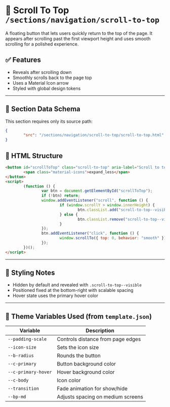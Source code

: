 # 📂 Scroll To Top `/sections/navigation/scroll-to-top`

A floating button that lets users quickly return to the top of the page. It appears after scrolling past the first viewport height and uses smooth scrolling for a polished experience.

## ✅ Features

-   Reveals after scrolling down
-   Smoothly scrolls back to the page top
-   Uses a Material Icon arrow
-   Styled with global design tokens

---

## 🧾 Section Data Schema

This section requires only its source path:

```json
{
        "src": "/sections/navigation/scroll-to-top/scroll-to-top.html"
}
```

## 🧱 HTML Structure

```html
<button id="scrollToTop" class="scroll-to-top" aria-label="Scroll to top">
        <span class="material-icons">expand_less</span>
</button>
<script>
        (function () {
                var btn = document.getElementById("scrollToTop");
                if (!btn) return;
                window.addEventListener("scroll", function () {
                        if (window.scrollY > window.innerHeight) {
                                btn.classList.add("scroll-to-top--visible");
                        } else {
                                btn.classList.remove("scroll-to-top--visible");
                        }
                });
                btn.addEventListener("click", function () {
                        window.scrollTo({ top: 0, behavior: "smooth" });
                });
        })();
</script>
```

---

## 🎨 Styling Notes

-   Hidden by default and revealed with `.scroll-to-top--visible`
-   Positioned fixed at the bottom-right with scalable spacing
-   Hover state uses the primary hover color

---

## 🧩 Theme Variables Used (from `template.json`)

| Variable          | Description                                  |
| ----------------- | -------------------------------------------- |
| `--padding-scale` | Controls distance from page edges            |
| `--icon-size`     | Sets the icon size                           |
| `--b-radius`      | Rounds the button                            |
| `--c-primary`     | Button background color                      |
| `--c-primary-hover` | Hover background color                      |
| `--c-body`        | Icon color                                   |
| `--transition`    | Fade animation for show/hide                 |
| `--bp-md`         | Adjusts spacing on medium screens            |
